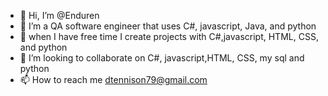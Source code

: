 - 👋 Hi, I’m @Enduren
- 👀 I’m a QA software engineer that uses C#, javascript, Java, and python
- 🌱 when I have free time I create projects with C#,javascript, HTML, CSS, and python
- 💞️ I’m looking to collaborate on C#, javascript,HTML, CSS, my sql and python
- 📫 How to reach me dtennison79@gmail.com

<!---
Enduren/Enduren is a ✨ special ✨ repository because its `README.md` (this file) appears on your GitHub profile.
You can click the Preview link to take a look at your changes.
--->
